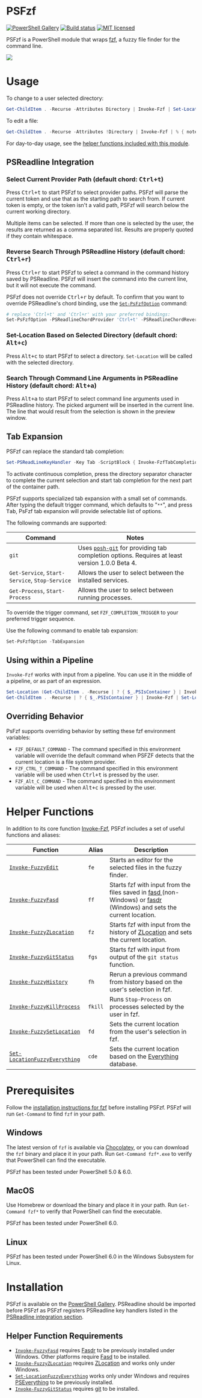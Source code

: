 # PSFzf
[![PowerShell Gallery](https://img.shields.io/powershellgallery/v/PSFzf.svg)](https://www.powershellgallery.com/packages/PSFzf)
[![Build status](https://github.com/kelleyma49/PSFzf/workflows/CI/badge.svg)](https://github.com/kelleyma49/PSFzf/actions)
[![MIT licensed](https://img.shields.io/badge/license-MIT-blue.svg)](https://github.com/kelleyma49/PSFzf/blob/master/LICENSE)


PSFzf is a PowerShell module that wraps [fzf](https://github.com/junegunn/fzf), a fuzzy file finder for the command line.

![](https://raw.github.com/kelleyma49/PSFzf/master/docs/PSFzfExample.gif)

# Usage
To change to a user selected directory:

```powershell
Get-ChildItem . -Recurse -Attributes Directory | Invoke-Fzf | Set-Location
```

To edit a file:

```powershell
Get-ChildItem . -Recurse -Attributes !Directory | Invoke-Fzf | % { notepad $_ }
```

For day-to-day usage, see the [helper functions included with this module](https://github.com/kelleyma49/PSFzf#helper-functions).

## PSReadline Integration
### Select Current Provider Path (default chord: <kbd>Ctrl+t</kbd>) 
Press <kbd>Ctrl+t</kbd> to start PSFzf to select provider paths.  PSFzf will parse the current token and use that as the starting path to search from.  If current token is empty, or the token isn't a valid path, PSFzf will search below the current working directory.  

Multiple items can be selected.  If more than one is selected by the user, the results are returned as a comma separated list.  Results are properly quoted if they contain whitespace.

### Reverse Search Through PSReadline History (default chord: <kbd>Ctrl+r</kbd>)

Press <kbd>Ctrl+r</kbd> to start PSFzf to select a command in the command history saved by PSReadline.  PSFzf will insert the command into the current line, but it will not execute the command.

PSFzf does not override <kbd>Ctrl+r</kbd> by default.  To confirm that you want to override PSReadline's chord binding, use the [`Set-PsFzfOption`](docs/Set-PsFzfOption.md) command:

```powershell
# replace 'Ctrl+t' and 'Ctrl+r' with your preferred bindings:
Set-PsFzfOption -PSReadlineChordProvider 'Ctrl+t' -PSReadlineChordReverseHistory 'Ctrl+r'
```

### Set-Location Based on Selected Directory (default chord: <kbd>Alt+c</kbd>)

Press <kbd>Alt+c</kbd> to start PSFzf to select a directory.  `Set-Location` will be called with the selected directory.

### Search Through Command Line Arguments in PSReadline History (default chord: <kbd>Alt+a</kbd>)

Press <kbd>Alt+a</kbd> to start PSFzf to select command line arguments used in PSReadline history.  The picked argument will be inserted in the current line.  The line that would result from the selection is shown in the preview window.

## Tab Expansion
PSFzf can replace the standard tab completion: 
```powershell
Set-PSReadLineKeyHandler -Key Tab -ScriptBlock { Invoke-FzfTabCompletion }
```
To activate continuous completion, press the directory separator character to complete the current selection and start tab completion for the next part of the container path.

PSFzf supports specialized tab expansion with a small set of commands. After typing the default trigger command, which defaults to "`**`", and press <kbd>Tab</kbd>, PsFzf tab expansion will provide selectable list of options.

The following commands are supported:

| Command | Notes |
|---------|-------|
| `git`   | Uses [`posh-git`](https://github.com/dahlbyk/posh-git) for providing tab completion options. Requires at least version 1.0.0 Beta 4.
| `Get-Service`, `Start-Service`, `Stop-Service` | Allows the user to select between the installed services.
| `Get-Process`, `Start-Process` | Allows the user to select between running processes.

To override the trigger command, set `FZF_COMPLETION_TRIGGER` to your preferred trigger sequence.

Use the following command to enable tab expansion:
```powershell
Set-PsFzfOption -TabExpansion
```

## Using within a Pipeline
`Invoke-Fzf` works with input from a pipeline. You can use it in the middle of a pipeline, or as part of an expression.

```powershell
Set-Location (Get-ChildItem . -Recurse | ? { $_.PSIsContainer } | Invoke-Fzf) # This works as of version 2.2.8
Get-ChildItem . -Recurse | ? { $_.PSIsContainer } | Invoke-Fzf | Set-Location
```

## Overriding Behavior
PsFzf supports overriding behavior by setting these fzf environment variables:
* `FZF_DEFAULT_COMMAND` - The command specified in this environment variable will override the default command when PSFZF detects that the current location is a file system provider.
* `FZF_CTRL_T_COMMAND` - The command specified in this environment variable will be used when <kbd>Ctrl+t</kbd> is pressed by the user.
* `FZF_Alt_C_COMMAND` - The command specified in this environment variable will be used when <kbd>Alt+c</kbd> is pressed by the user.

# Helper Functions
In addition to its core function [Invoke-Fzf](docs/Invoke-Fzf.md), PSFzf includes a set of useful functions and aliases:


| Function                                                             | Alias      | Description
| ---------------------------------------------------------------------| ---------- | ---------------------------------------------------------------------------------------------------------------------------------------------------------------------------------------- |
| [`Invoke-FuzzyEdit`](docs/Invoke-FuzzyEdit.md)                       | `fe`       | Starts an editor for the selected files in the fuzzy finder.
| [`Invoke-FuzzyFasd`](docs/Invoke-FuzzyFasd.md)                       | `ff`       | Starts fzf with input from the files saved in [fasd ](https://github.com/clvv/fasd)(non-Windows) or [fasdr](https://github.com/kelleyma49/fasdr) (Windows) and sets the current location.
| [`Invoke-FuzzyZLocation`](docs/Invoke-FuzzyZLocation.md)             | `fz`       | Starts fzf with input from the history of [ZLocation](https://github.com/vors/ZLocation) and sets the current location.
| [`Invoke-FuzzyGitStatus`](docs/Invoke-FuzzyGitStatus.md)             | `fgs`      |  Starts fzf with input from output of the `git status` function.
| [`Invoke-FuzzyHistory`](docs/Invoke-FuzzyHistory.md)                 | `fh`       | Rerun a previous command from history based on the user's selection in fzf.
| [`Invoke-FuzzyKillProcess`](docs/Invoke-FuzzyKillProcess.md)         | `fkill`    | Runs `Stop-Process` on processes selected by the user in fzf.
| [`Invoke-FuzzySetLocation`](docs/Invoke-FuzzySetLocation.md)         | `fd`       | Sets the current location from the user's selection in fzf.
| [`Set-LocationFuzzyEverything`](docs/Set-LocationFuzzyEverything.md) | `cde`      | Sets the current location based on the [Everything](https://www.voidtools.com/) database.

# Prerequisites
Follow the [installation instructions for fzf](https://github.com/junegunn/fzf#installation) before installing PSFzf.   PSFzf will run `Get-Command` to find `fzf` in your path.  

## Windows
The latest version of `fzf` is available via [Chocolatey](https://chocolatey.org/packages/fzf), or you can download the `fzf` binary and place it in your path.  Run `Get-Command fzf*.exe` to verify that PowerShell can find the executable.

PSFzf has been tested under PowerShell 5.0 & 6.0.

## MacOS
Use Homebrew or download the binary and place it in your path.  Run `Get-Command fzf*` to verify that PowerShell can find the executable.

PSFzf has been tested under PowerShell 6.0.

## Linux
PSFzf has been tested under PowerShell 6.0 in the Windows Subsystem for Linux.

# Installation
PSFzf is available on the [PowerShell Gallery](https://www.powershellgallery.com/packages/PSFzf).  PSReadline should be imported before PSFzf as PSFzf registers PSReadline key handlers listed in the [PSReadline integration section](https://github.com/kelleyma49/PSFzf#psreadline-integration).

## Helper Function Requirements
* [`Invoke-FuzzyFasd`](docs/Invoke-FuzzyFasd.md) requires [Fasdr](https://github.com/kelleyma49/fasdr) to be previously installed under Windows.  Other platforms require [Fasd](https://github.com/clvv/fasd) to be installed.
* [`Invoke-FuzzyZLocation`](docs/Invoke-FuzzyZLocation.md) requires [ZLocation](https://github.com/vors/ZLocation) and works only under Windows.
* [`Set-LocationFuzzyEverything`](docs/Set-LocationFuzzyEverything.md) works only under Windows and requires [PSEverything](https://www.powershellgallery.com/packages/PSEverything) to be previously installed.
* [`Invoke-FuzzyGitStatus`](docs/Invoke-FuzzyGitStatus.md) requires [git](https://git-scm.com/) to be installed.
